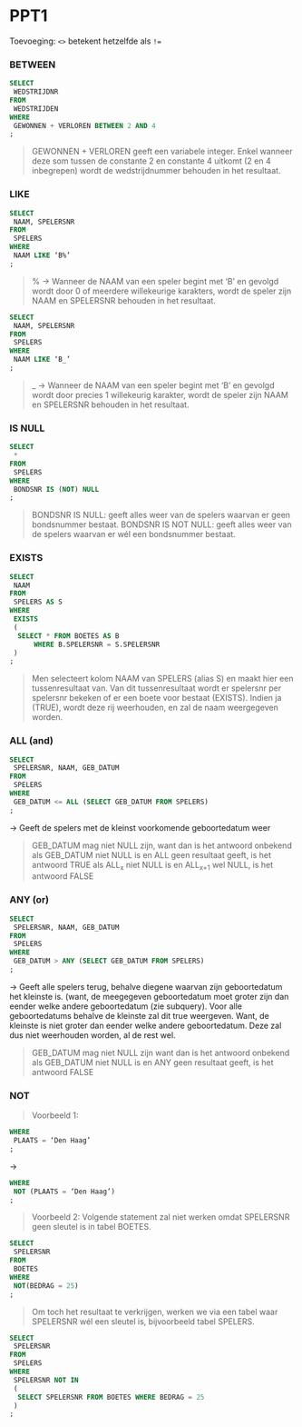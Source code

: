 # PPT1

Toevoeging: `<>` betekent hetzelfde als `!=`

### BETWEEN

```sql
SELECT
 WEDSTRIJDNR
FROM
 WEDSTRIJDEN
WHERE
 GEWONNEN + VERLOREN BETWEEN 2 AND 4
;
```

> GEWONNEN + VERLOREN geeft een variabele integer. Enkel wanneer deze som tussen de constante 2 en constante 4 uitkomt (2 en 4 inbegrepen) wordt de wedstrijdnummer behouden in het resultaat.

### LIKE

```sql
SELECT
 NAAM, SPELERSNR
FROM
 SPELERS
WHERE
 NAAM LIKE ‘B%’
;
```

> % → Wanneer de NAAM van een speler begint met ‘B’ en gevolgd wordt door 0 of meerdere willekeurige karakters, wordt de speler zijn NAAM en SPELERSNR behouden in het resultaat.

```sql
SELECT
 NAAM, SPELERSNR
FROM
 SPELERS
WHERE
 NAAM LIKE ‘B_’
;
```

> _ → Wanneer de NAAM van een speler begint met ‘B’ en gevolgd wordt door precies 1 willekeurig karakter, wordt de speler zijn NAAM en SPELERSNR behouden in het resultaat.

### IS NULL

```sql
SELECT
 *
FROM
 SPELERS
WHERE
 BONDSNR IS (NOT) NULL
;
```

> BONDSNR IS NULL: geeft alles weer van de spelers waarvan er geen bondsnummer bestaat.
> BONDSNR IS NOT NULL: geeft alles weer van de spelers waarvan er wél een bondsnummer bestaat.

### EXISTS

```sql
SELECT
 NAAM
FROM
 SPELERS AS S
WHERE
 EXISTS
 (
  SELECT * FROM BOETES AS B
      WHERE B.SPELERSNR = S.SPELERSNR
 )
;
```

> Men selecteert kolom NAAM van SPELERS (alias S) en maakt hier een tussenresultaat van. Van dit tussenresultaat wordt er spelersnr per spelersnr bekeken of er een boete voor bestaat (EXISTS). Indien ja (TRUE), wordt deze rij weerhouden, en zal de naam weergegeven worden.

### ALL (and)

```sql
SELECT
 SPELERSNR, NAAM, GEB_DATUM
FROM
 SPELERS
WHERE
 GEB_DATUM <= ALL (SELECT GEB_DATUM FROM SPELERS)
;
```

→ Geeft de spelers met de kleinst voorkomende geboortedatum weer

> GEB_DATUM mag niet NULL zijn, want dan is het antwoord onbekend
> als GEB_DATUM niet NULL is en ALL geen resultaat geeft, is het antwoord TRUE
> als ALL<sub>x</sub> niet NULL is en ALL<sub>x+1</sub> wel NULL, is het antwoord FALSE

### ANY (or)

```sql
SELECT
 SPELERSNR, NAAM, GEB_DATUM
FROM
 SPELERS
WHERE
 GEB_DATUM > ANY (SELECT GEB_DATUM FROM SPELERS)
;
```

→ Geeft alle spelers terug, behalve diegene waarvan zijn geboortedatum het kleinste is. (want, de meegegeven geboortedatum moet groter zijn dan eender welke andere geboortedatum (zie subquery). Voor alle geboortedatums behalve de kleinste zal dit true weergeven. Want, de kleinste is niet groter dan eender welke andere geboortedatum. Deze zal dus niet weerhouden worden, al de rest wel.

> GEB_DATUM mag niet NULL zijn want dan is het antwoord onbekend
> als GEB_DATUM niet NULL is en ANY geen resultaat geeft, is het antwoord FALSE

### NOT

> Voorbeeld 1:

```sql
WHERE
 PLAATS = ‘Den Haag’
;
```

→

```sql
WHERE
 NOT (PLAATS = ‘Den Haag’)
;
```

> Voorbeeld 2:
> Volgende statement zal niet werken omdat SPELERSNR geen sleutel is in tabel BOETES.

```sql
SELECT
 SPELERSNR
FROM
 BOETES
WHERE
 NOT(BEDRAG = 25)
;
```

> Om toch het resultaat te verkrijgen, werken we via een tabel waar SPELERSNR wél een sleutel is, bijvoorbeeld tabel SPELERS.

```sql
SELECT
 SPELERSNR
FROM
 SPELERS
WHERE
 SPELERSNR NOT IN
 (
  SELECT SPELERSNR FROM BOETES WHERE BEDRAG = 25
 )
;
```
